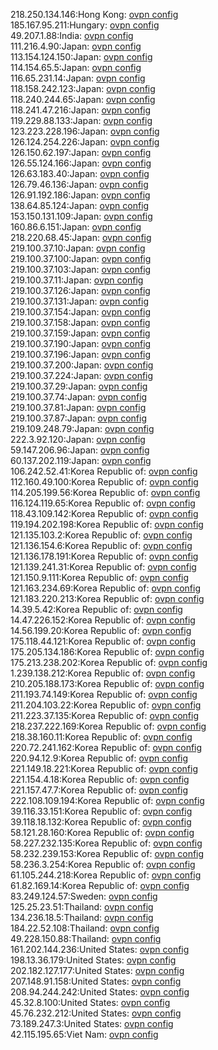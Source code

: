 218.250.134.146:Hong Kong: [ovpn config](vpn/218_250_134_146.ovpn)  
185.167.95.211:Hungary: [ovpn config](vpn/185_167_95_211.ovpn)  
49.207.1.88:India: [ovpn config](vpn/49_207_1_88.ovpn)  
111.216.4.90:Japan: [ovpn config](vpn/111_216_4_90.ovpn)  
113.154.124.150:Japan: [ovpn config](vpn/113_154_124_150.ovpn)  
114.154.65.5:Japan: [ovpn config](vpn/114_154_65_5.ovpn)  
116.65.231.14:Japan: [ovpn config](vpn/116_65_231_14.ovpn)  
118.158.242.123:Japan: [ovpn config](vpn/118_158_242_123.ovpn)  
118.240.244.65:Japan: [ovpn config](vpn/118_240_244_65.ovpn)  
118.241.47.216:Japan: [ovpn config](vpn/118_241_47_216.ovpn)  
119.229.88.133:Japan: [ovpn config](vpn/119_229_88_133.ovpn)  
123.223.228.196:Japan: [ovpn config](vpn/123_223_228_196.ovpn)  
126.124.254.226:Japan: [ovpn config](vpn/126_124_254_226.ovpn)  
126.150.62.197:Japan: [ovpn config](vpn/126_150_62_197.ovpn)  
126.55.124.166:Japan: [ovpn config](vpn/126_55_124_166.ovpn)  
126.63.183.40:Japan: [ovpn config](vpn/126_63_183_40.ovpn)  
126.79.46.136:Japan: [ovpn config](vpn/126_79_46_136.ovpn)  
126.91.192.186:Japan: [ovpn config](vpn/126_91_192_186.ovpn)  
138.64.85.124:Japan: [ovpn config](vpn/138_64_85_124.ovpn)  
153.150.131.109:Japan: [ovpn config](vpn/153_150_131_109.ovpn)  
160.86.6.151:Japan: [ovpn config](vpn/160_86_6_151.ovpn)  
218.220.68.45:Japan: [ovpn config](vpn/218_220_68_45.ovpn)  
219.100.37.10:Japan: [ovpn config](vpn/219_100_37_10.ovpn)  
219.100.37.100:Japan: [ovpn config](vpn/219_100_37_100.ovpn)  
219.100.37.103:Japan: [ovpn config](vpn/219_100_37_103.ovpn)  
219.100.37.11:Japan: [ovpn config](vpn/219_100_37_11.ovpn)  
219.100.37.126:Japan: [ovpn config](vpn/219_100_37_126.ovpn)  
219.100.37.131:Japan: [ovpn config](vpn/219_100_37_131.ovpn)  
219.100.37.154:Japan: [ovpn config](vpn/219_100_37_154.ovpn)  
219.100.37.158:Japan: [ovpn config](vpn/219_100_37_158.ovpn)  
219.100.37.159:Japan: [ovpn config](vpn/219_100_37_159.ovpn)  
219.100.37.190:Japan: [ovpn config](vpn/219_100_37_190.ovpn)  
219.100.37.196:Japan: [ovpn config](vpn/219_100_37_196.ovpn)  
219.100.37.200:Japan: [ovpn config](vpn/219_100_37_200.ovpn)  
219.100.37.224:Japan: [ovpn config](vpn/219_100_37_224.ovpn)  
219.100.37.29:Japan: [ovpn config](vpn/219_100_37_29.ovpn)  
219.100.37.74:Japan: [ovpn config](vpn/219_100_37_74.ovpn)  
219.100.37.81:Japan: [ovpn config](vpn/219_100_37_81.ovpn)  
219.100.37.87:Japan: [ovpn config](vpn/219_100_37_87.ovpn)  
219.109.248.79:Japan: [ovpn config](vpn/219_109_248_79.ovpn)  
222.3.92.120:Japan: [ovpn config](vpn/222_3_92_120.ovpn)  
59.147.206.96:Japan: [ovpn config](vpn/59_147_206_96.ovpn)  
60.137.202.119:Japan: [ovpn config](vpn/60_137_202_119.ovpn)  
106.242.52.41:Korea Republic of: [ovpn config](vpn/106_242_52_41.ovpn)  
112.160.49.100:Korea Republic of: [ovpn config](vpn/112_160_49_100.ovpn)  
114.205.199.56:Korea Republic of: [ovpn config](vpn/114_205_199_56.ovpn)  
116.124.119.65:Korea Republic of: [ovpn config](vpn/116_124_119_65.ovpn)  
118.43.109.142:Korea Republic of: [ovpn config](vpn/118_43_109_142.ovpn)  
119.194.202.198:Korea Republic of: [ovpn config](vpn/119_194_202_198.ovpn)  
121.135.103.2:Korea Republic of: [ovpn config](vpn/121_135_103_2.ovpn)  
121.136.154.6:Korea Republic of: [ovpn config](vpn/121_136_154_6.ovpn)  
121.136.178.191:Korea Republic of: [ovpn config](vpn/121_136_178_191.ovpn)  
121.139.241.31:Korea Republic of: [ovpn config](vpn/121_139_241_31.ovpn)  
121.150.9.111:Korea Republic of: [ovpn config](vpn/121_150_9_111.ovpn)  
121.163.234.69:Korea Republic of: [ovpn config](vpn/121_163_234_69.ovpn)  
121.183.220.213:Korea Republic of: [ovpn config](vpn/121_183_220_213.ovpn)  
14.39.5.42:Korea Republic of: [ovpn config](vpn/14_39_5_42.ovpn)  
14.47.226.152:Korea Republic of: [ovpn config](vpn/14_47_226_152.ovpn)  
14.56.199.20:Korea Republic of: [ovpn config](vpn/14_56_199_20.ovpn)  
175.118.44.121:Korea Republic of: [ovpn config](vpn/175_118_44_121.ovpn)  
175.205.134.186:Korea Republic of: [ovpn config](vpn/175_205_134_186.ovpn)  
175.213.238.202:Korea Republic of: [ovpn config](vpn/175_213_238_202.ovpn)  
1.239.138.212:Korea Republic of: [ovpn config](vpn/1_239_138_212.ovpn)  
210.205.188.173:Korea Republic of: [ovpn config](vpn/210_205_188_173.ovpn)  
211.193.74.149:Korea Republic of: [ovpn config](vpn/211_193_74_149.ovpn)  
211.204.103.22:Korea Republic of: [ovpn config](vpn/211_204_103_22.ovpn)  
211.223.37.135:Korea Republic of: [ovpn config](vpn/211_223_37_135.ovpn)  
218.237.222.169:Korea Republic of: [ovpn config](vpn/218_237_222_169.ovpn)  
218.38.160.11:Korea Republic of: [ovpn config](vpn/218_38_160_11.ovpn)  
220.72.241.162:Korea Republic of: [ovpn config](vpn/220_72_241_162.ovpn)  
220.94.12.9:Korea Republic of: [ovpn config](vpn/220_94_12_9.ovpn)  
221.149.18.221:Korea Republic of: [ovpn config](vpn/221_149_18_221.ovpn)  
221.154.4.18:Korea Republic of: [ovpn config](vpn/221_154_4_18.ovpn)  
221.157.47.7:Korea Republic of: [ovpn config](vpn/221_157_47_7.ovpn)  
222.108.109.194:Korea Republic of: [ovpn config](vpn/222_108_109_194.ovpn)  
39.116.33.151:Korea Republic of: [ovpn config](vpn/39_116_33_151.ovpn)  
39.118.18.132:Korea Republic of: [ovpn config](vpn/39_118_18_132.ovpn)  
58.121.28.160:Korea Republic of: [ovpn config](vpn/58_121_28_160.ovpn)  
58.227.232.135:Korea Republic of: [ovpn config](vpn/58_227_232_135.ovpn)  
58.232.239.153:Korea Republic of: [ovpn config](vpn/58_232_239_153.ovpn)  
58.236.3.254:Korea Republic of: [ovpn config](vpn/58_236_3_254.ovpn)  
61.105.244.218:Korea Republic of: [ovpn config](vpn/61_105_244_218.ovpn)  
61.82.169.14:Korea Republic of: [ovpn config](vpn/61_82_169_14.ovpn)  
83.249.124.57:Sweden: [ovpn config](vpn/83_249_124_57.ovpn)  
125.25.23.51:Thailand: [ovpn config](vpn/125_25_23_51.ovpn)  
134.236.18.5:Thailand: [ovpn config](vpn/134_236_18_5.ovpn)  
184.22.52.108:Thailand: [ovpn config](vpn/184_22_52_108.ovpn)  
49.228.150.88:Thailand: [ovpn config](vpn/49_228_150_88.ovpn)  
161.202.144.236:United States: [ovpn config](vpn/161_202_144_236.ovpn)  
198.13.36.179:United States: [ovpn config](vpn/198_13_36_179.ovpn)  
202.182.127.177:United States: [ovpn config](vpn/202_182_127_177.ovpn)  
207.148.91.158:United States: [ovpn config](vpn/207_148_91_158.ovpn)  
208.94.244.242:United States: [ovpn config](vpn/208_94_244_242.ovpn)  
45.32.8.100:United States: [ovpn config](vpn/45_32_8_100.ovpn)  
45.76.232.212:United States: [ovpn config](vpn/45_76_232_212.ovpn)  
73.189.247.3:United States: [ovpn config](vpn/73_189_247_3.ovpn)  
42.115.195.65:Viet Nam: [ovpn config](vpn/42_115_195_65.ovpn)  
